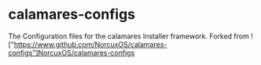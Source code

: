 # calamares-configs  
The Configuration files for the calamares Installer framework. 
Forked from !["https://www.github.com/NorcuxOS/calamares-configs"]NorcuxOS/calamares-configs  

